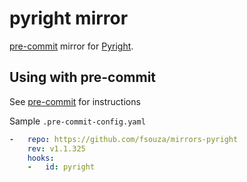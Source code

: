 # pyright mirror

[pre-commit](https://pre-commit.com) mirror for
[Pyright](https://github.com/microsoft/pyright).

## Using with pre-commit

See [pre-commit](https://github.com/pre-commit/pre-commit) for instructions

Sample `.pre-commit-config.yaml`

```yaml
-   repo: https://github.com/fsouza/mirrors-pyright
    rev: v1.1.325
    hooks:
    -   id: pyright
```
